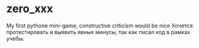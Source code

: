 # zero_xxx
My first pythone mini-game, constructive criticism would be nice
Хочется протестировать и выявить явные минусы, так как писал код в рамках учебы.
